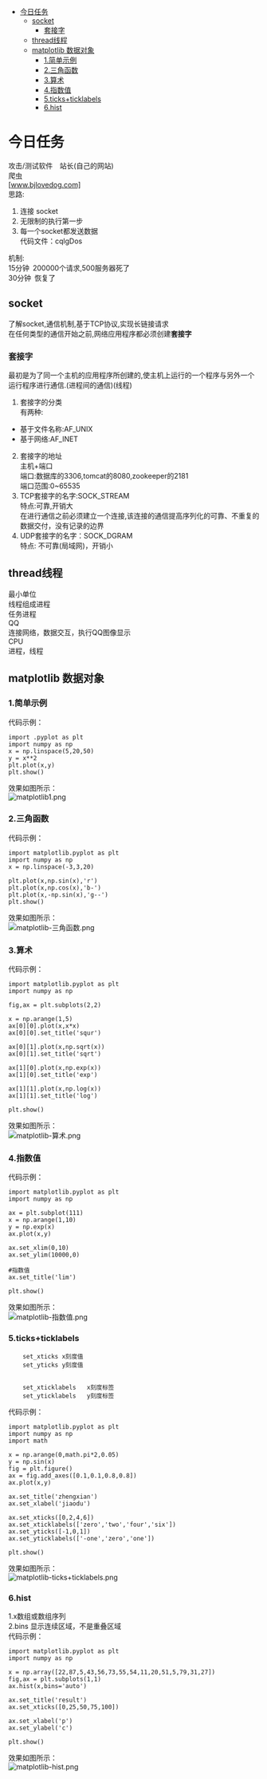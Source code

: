 <!-- TOC -->

- [今日任务](#今日任务)
    - [socket](#socket)
        - [套接字](#套接字)
    - [thread线程](#thread线程)
    - [matplotlib 数据对象](#matplotlib-数据对象)
        - [1.简单示例](#1简单示例)
        - [2.三角函数](#2三角函数)
        - [3.算术](#3算术)
        - [4.指数值](#4指数值)
        - [5.ticks+ticklabels](#5ticksticklabels)
        - [6.hist](#6hist)

<!-- /TOC -->

# 今日任务
攻击/测试软件&emsp;站长(自己的网站)      
爬虫         
[www.bjlovedog.com]     
思路:     
1. 连接 socket     
2. 无限制的执行第一步     
3. 每一个socket都发送数据      
代码文件：cqlgDos     

机制:     
15分钟&ensp;200000个请求,500服务器死了     
30分钟&ensp;恢复了     

## socket
了解socket,通信机制,基于TCP协议,实现长链接请求        
在任何类型的通信开始之前,网络应用程序都必须创建**套接字**     
### 套接字
最初是为了同一个主机的应用程序所创建的,使主机上运行的一个程序与另外一个运行程序进行通信.(进程间的通信)(线程)
1. 套接字的分类  
有两种:    
- 基于文件名称:AF_UNIX     
- 基于网络:AF_INET    
2. 套接字的地址     
主机+端口     
端口:数据库的3306,tomcat的8080,zookeeper的2181   
端口范围:0~65535   
3. TCP套接字的名字:SOCK_STREAM    
特点:可靠,开销大    
在进行通信之前必须建立一个连接,该连接的通信提高序列化的可靠、不重复的数据交付，没有记录的边界
4. UDP套接字的名字：SOCK_DGRAM  
特点: 不可靠(局域网)，开销小  

## thread线程
最小单位      
线程组成进程     
任务进程     
QQ    
连接网络，数据交互，执行QQ图像显示    
CPU     
进程，线程          


## matplotlib 数据对象
### 1.简单示例
代码示例：    
```
import .pyplot as plt
import numpy as np
x = np.linspace(5,20,50)
y = x**2
plt.plot(x,y)
plt.show()
```
效果如图所示：    
![matplotlib1.png](/智能识别/pic/matplotlib1.png)   
### 2.三角函数
代码示例：    
```
import matplotlib.pyplot as plt
import numpy as np
x = np.linspace(-3,3,20)

plt.plot(x,np.sin(x),'r')
plt.plot(x,np.cos(x),'b-')
plt.plot(x,-np.sin(x),'g--')
plt.show()
```
效果如图所示：    
![matplotlib-三角函数.png](/智能识别/pic/matplotlib-三角函数.png)   
### 3.算术
代码示例：    
```
import matplotlib.pyplot as plt
import numpy as np

fig,ax = plt.subplots(2,2)

x = np.arange(1,5)
ax[0][0].plot(x,x*x)
ax[0][0].set_title('squr')

ax[0][1].plot(x,np.sqrt(x))
ax[0][1].set_title('sqrt')

ax[1][0].plot(x,np.exp(x))
ax[1][0].set_title('exp')

ax[1][1].plot(x,np.log(x))
ax[1][1].set_title('log')

plt.show()
```
效果如图所示：    
![matplotlib-算术.png](/智能识别/pic/matplotlib-算术.png)   
### 4.指数值
代码示例：    
```
import matplotlib.pyplot as plt
import numpy as np

ax = plt.subplot(111)
x = np.arange(1,10)
y = np.exp(x)
ax.plot(x,y)

ax.set_xlim(0,10)
ax.set_ylim(10000,0)

#指数值
ax.set_title('lim')

plt.show()
```
效果如图所示：    
![matplotlib-指数值.png](/智能识别/pic/matplotlib-指数值.png)    

### 5.ticks+ticklabels
```
    set_xticks x刻度值
    set_yticks y刻度值
    
    
    set_xticklabels   x刻度标签
    set_yticklabels   y刻度标签
```    

代码示例：    
```
import matplotlib.pyplot as plt
import numpy as np
import math

x = np.arange(0,math.pi*2,0.05)
y = np.sin(x)
fig = plt.figure()
ax = fig.add_axes([0.1,0.1,0.8,0.8])
ax.plot(x,y)

ax.set_title('zhengxian')
ax.set_xlabel('jiaodu')

ax.set_xticks([0,2,4,6])
ax.set_xticklabels(['zero','two','four','six'])
ax.set_yticks([-1,0,1])
ax.set_yticklabels(['-one','zero','one'])

plt.show()
```
效果如图所示：        
![matplotlib-ticks+ticklabels.png](/智能识别/pic/matplotlib-ticks+ticklabels.png)
### 6.hist 
1.x数组或数组序列    
2.bins 显示连续区域，不是重叠区域   
代码示例：    
```
import matplotlib.pyplot as plt
import numpy as np

x = np.array([22,87,5,43,56,73,55,54,11,20,51,5,79,31,27])
fig,ax = plt.subplots(1,1)
ax.hist(x,bins='auto')

ax.set_title('result')
ax.set_xticks([0,25,50,75,100])

ax.set_xlabel('p')
ax.set_ylabel('c')

plt.show()
```
效果如图所示：    
![matplotlib-hist.png](/智能识别/pic/matplotlib-hist.png)

